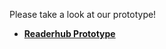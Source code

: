 Please take a look at our prototype!


* **[Readerhub Prototype](https://xd.adobe.com/view/d22ac41b-899e-42bd-a7d6-1b579e96a66f-8779/?fullscreen&hints=off)**
